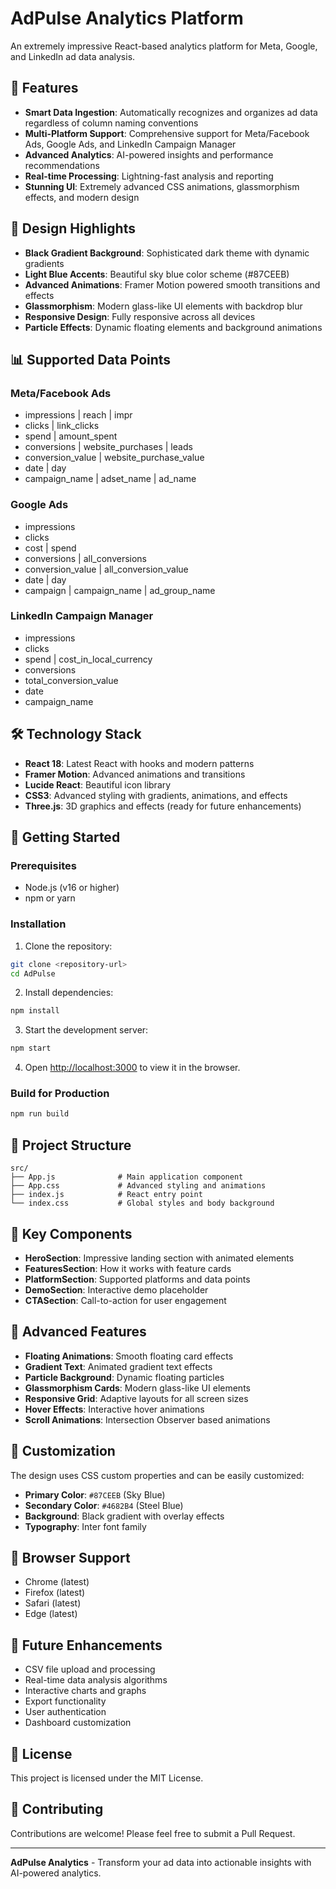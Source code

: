 # AdPulse Analytics Platform

An extremely impressive React-based analytics platform for Meta, Google, and LinkedIn ad data analysis.

## 🚀 Features

- **Smart Data Ingestion**: Automatically recognizes and organizes ad data regardless of column naming conventions
- **Multi-Platform Support**: Comprehensive support for Meta/Facebook Ads, Google Ads, and LinkedIn Campaign Manager
- **Advanced Analytics**: AI-powered insights and performance recommendations
- **Real-time Processing**: Lightning-fast analysis and reporting
- **Stunning UI**: Extremely advanced CSS animations, glassmorphism effects, and modern design

## 🎨 Design Highlights

- **Black Gradient Background**: Sophisticated dark theme with dynamic gradients
- **Light Blue Accents**: Beautiful sky blue color scheme (#87CEEB)
- **Advanced Animations**: Framer Motion powered smooth transitions and effects
- **Glassmorphism**: Modern glass-like UI elements with backdrop blur
- **Responsive Design**: Fully responsive across all devices
- **Particle Effects**: Dynamic floating elements and background animations

## 📊 Supported Data Points

### Meta/Facebook Ads
- impressions | reach | impr
- clicks | link_clicks
- spend | amount_spent
- conversions | website_purchases | leads
- conversion_value | website_purchase_value
- date | day
- campaign_name | adset_name | ad_name

### Google Ads
- impressions
- clicks
- cost | spend
- conversions | all_conversions
- conversion_value | all_conversion_value
- date | day
- campaign | campaign_name | ad_group_name

### LinkedIn Campaign Manager
- impressions
- clicks
- spend | cost_in_local_currency
- conversions
- total_conversion_value
- date
- campaign_name

## 🛠️ Technology Stack

- **React 18**: Latest React with hooks and modern patterns
- **Framer Motion**: Advanced animations and transitions
- **Lucide React**: Beautiful icon library
- **CSS3**: Advanced styling with gradients, animations, and effects
- **Three.js**: 3D graphics and effects (ready for future enhancements)

## 🚀 Getting Started

### Prerequisites
- Node.js (v16 or higher)
- npm or yarn

### Installation

1. Clone the repository:
```bash
git clone <repository-url>
cd AdPulse
```

2. Install dependencies:
```bash
npm install
```

3. Start the development server:
```bash
npm start
```

4. Open [http://localhost:3000](http://localhost:3000) to view it in the browser.

### Build for Production

```bash
npm run build
```

## 📁 Project Structure

```
src/
├── App.js              # Main application component
├── App.css             # Advanced styling and animations
├── index.js            # React entry point
└── index.css           # Global styles and body background
```

## 🎯 Key Components

- **HeroSection**: Impressive landing section with animated elements
- **FeaturesSection**: How it works with feature cards
- **PlatformSection**: Supported platforms and data points
- **DemoSection**: Interactive demo placeholder
- **CTASection**: Call-to-action for user engagement

## 🌟 Advanced Features

- **Floating Animations**: Smooth floating card effects
- **Gradient Text**: Animated gradient text effects
- **Particle Background**: Dynamic floating particles
- **Glassmorphism Cards**: Modern glass-like UI elements
- **Responsive Grid**: Adaptive layouts for all screen sizes
- **Hover Effects**: Interactive hover animations
- **Scroll Animations**: Intersection Observer based animations

## 🎨 Customization

The design uses CSS custom properties and can be easily customized:

- **Primary Color**: `#87CEEB` (Sky Blue)
- **Secondary Color**: `#4682B4` (Steel Blue)
- **Background**: Black gradient with overlay effects
- **Typography**: Inter font family

## 📱 Browser Support

- Chrome (latest)
- Firefox (latest)
- Safari (latest)
- Edge (latest)

## 🔮 Future Enhancements

- CSV file upload and processing
- Real-time data analysis algorithms
- Interactive charts and graphs
- Export functionality
- User authentication
- Dashboard customization

## 📄 License

This project is licensed under the MIT License.

## 🤝 Contributing

Contributions are welcome! Please feel free to submit a Pull Request.

---

**AdPulse Analytics** - Transform your ad data into actionable insights with AI-powered analytics.
